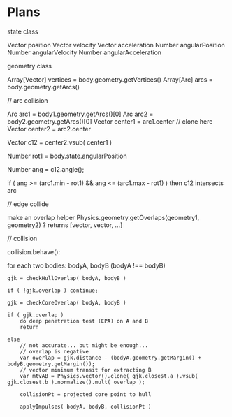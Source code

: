 # Plans

state class

Vector position
Vector velocity
Vector acceleration
Number angularPosition
Number angularVelocity
Number angularAcceleration

geometry class

Array[Vector] vertices = body.geometry.getVertices()
Array[Arc] arcs = body.geometry.getArcs()

// arc collision

Arc arc1 = body1.geometry.getArcs()[0]
Arc arc2 = body2.geometry.getArcs()[0]
Vector center1 = arc1.center // clone here
Vector center2 = arc2.center

Vector c12 = center2.vsub( center1 )

Number rot1 = body.state.angularPosition

Number ang = c12.angle();

if ( ang >= (arc1.min - rot1) && ang <= (arc1.max - rot1) )
    then c12 intersects arc


// edge collide

make an overlap helper
Physics.geometry.getOverlaps(geometry1, geometry2) ?
returns [vector, vector, ...]

// collision

collision.behave():

for each two bodies: bodyA, bodyB (bodyA !== bodyB)
    
    gjk = checkHullOverlap( bodyA, bodyB )

    if ( !gjk.overlap ) continue;

    gjk = checkCoreOverlap( bodyA, bodyB )

    if ( gjk.overlap )
        do deep penetration test (EPA) on A and B
        return

    else
        // not accurate... but might be enough...
        // overlap is negative
        var overlap = gjk.distance - (bodyA.geometry.getMargin() + bodyB.geometry.getMargin());
        // vector minimum transit for extracting B
        var mtvAB = Physics.vector().clone( gjk.closest.a ).vsub( gjk.closest.b ).normalize().mult( overlap );

        collisionPt = projected core point to hull

        applyImpulses( bodyA, bodyB, collisionPt )


